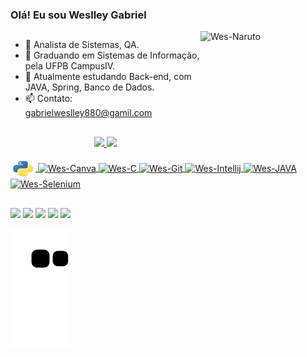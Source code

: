 ### Olá! Eu sou Weslley Gabriel


<div style="display: inline_block"  >
   <img align="right" alt="Wes-Naruto" height="200" width="200" src="https://raw.githubusercontent.com/teteusAraujo/teteusAraujo/main/naruto.gif" />
  </div>
  
 ##
  
  
  
- 🔭 Analista de Sistemas, QA.
- 🌱 Graduando em Sistemas de Informação, pela UFPB CampusIV.
- 🤔 Atualmente estudando Back-end, com JAVA, Spring, Banco de Dados.
- 📫 Contato: gabrielweslley880@gamil.com

##
##
##
   <div align="center">
   <a href="https://github.com/WeslleyGabriel">
   <img height="170em" src="https://github-readme-stats.vercel.app/api?username=Weslleygabriel&show_icons=true&theme=dark&include_all_commits=true&count_private=true"/>
   <img height="140em" src="https://github-readme-stats.vercel.app/api/top-langs/?username=WeslleyGabriel&layout=compact&langs_count=7&theme=dark"/> 
   </div>
  
  
  <div style="display: inline_block"><br>
  <img align="center" alt="Wes-Python" height="30" width="40" src="https://raw.githubusercontent.com/devicons/devicon/master/icons/python/python-original.svg">
  <img align="center" alt="Wes-Canva" height="30" width="40" src="https://cdn.jsdelivr.net/gh/devicons/devicon/icons/canva/canva-original.svg" />
  <img align="center" alt="Wes-C" height="30" width="40" src="https://cdn.jsdelivr.net/gh/devicons/devicon/icons/c/c-original.svg" />
  <img align="center" alt="Wes-Git" height="45" width="45" src="https://cdn.jsdelivr.net/gh/devicons/devicon/icons/git/git-plain-wordmark.svg" />
  <img align="center" alt="Wes-Intellij" height="30" width="35" src="https://cdn.jsdelivr.net/gh/devicons/devicon/icons/intellij/intellij-original.svg" />
  <img align="center" alt="Wes-JAVA" height="40" width="40" src="https://cdn.jsdelivr.net/gh/devicons/devicon/icons/java/java-original.svg" />
  <img align="center" alt="Wes-Selenium" height="30" width="40"  src="https://cdn.jsdelivr.net/gh/devicons/devicon/icons/selenium/selenium-original.svg" />
 
    
    
</div>
  
##
  
  <div> 
  <a href="https://instagram.com/weslleysousaa_" target="_blank"><img src="https://img.shields.io/badge/-Instagram-%23E4405F?style=for-the-badge&logo=instagram&logoColor=white" target="_blank"></a>
 <a href="https://discord.gg/Weslley G#6746" target="_blank"><img src="https://img.shields.io/badge/Discord-7289DA?style=for-the-badge&logo=discord&logoColor=white" target="_blank"></a> 
  <a href = "mailto:gabrielweslley880@gmail.com"><img src="https://img.shields.io/badge/-Gmail-%23333?style=for-the-badge&logo=gmail&logoColor=white" target="_blank"></a>
  <a href="https://www.linkedin.com/in/weslley-gabriel-2b6727187" target="_blank"><img src="https://img.shields.io/badge/-LinkedIn-%230077B5?style=for-the-badge&logo=linkedin&logoColor=white" target="_blank"></a>
    <a href="https://t.me/WeslleyGabriel05" target="_blank"><img src="https://img.shields.io/badge/Telegram-2CA5E0?style=for-the-badge&logo=telegram&logoColor=white" target="_blank"></a>
   
  ![Snake animation](https://github.com/rafaballerini/rafaballerini/blob/output/github-contribution-grid-snake.svg)
 
</div>
